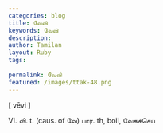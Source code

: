 ```yaml
---
categories: blog
title: வேவி
keywords: வேவி
description: 
author: Tamilan
layout: Ruby
tags: 
 
permalink: வேவி
featured: /images/ttak-48.png
---
```

  
[ vēvi ]  
  
VI. வி. t. (caus. of வே) பார். th, boil, வேகச்செய்